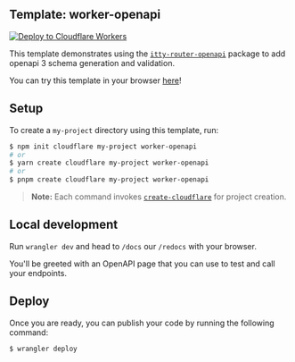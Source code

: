 ## Template: worker-openapi

[![Deploy to Cloudflare Workers](https://deploy.workers.cloudflare.com/button)](https://deploy.workers.cloudflare.com/?url=https://github.com/cloudflare/templates/tree/main/worker-openapi)

This template demonstrates using the [`itty-router-openapi`](https://github.com/cloudflare/itty-router-openapi) package to add openapi 3 schema generation and validation.

You can try this template in your browser [here](https://worker-openapi-example.radar.cloudflare.com/docs)!

## Setup

To create a `my-project` directory using this template, run:

```sh
$ npm init cloudflare my-project worker-openapi
# or
$ yarn create cloudflare my-project worker-openapi
# or
$ pnpm create cloudflare my-project worker-openapi
```

> **Note:** Each command invokes [`create-cloudflare`](https://www.npmjs.com/package/create-cloudflare) for project creation.

## Local development

Run `wrangler dev` and head to `/docs` our `/redocs` with your browser.

You'll be greeted with an OpenAPI page that you can use to test and call your endpoints.

## Deploy

Once you are ready, you can publish your code by running the following command:

```sh
$ wrangler deploy
```

